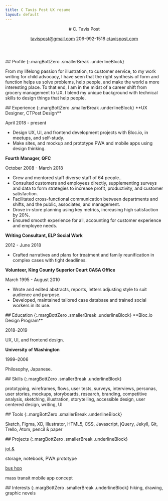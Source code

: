 ```yaml
---
title: C Tavis Post UX resume
layout: default
---
```


<article class="projText" markdown="1">
<header markdown="1">
# C. Tavis Post

[tavispost@gmail.com](mailto:tavispost@gmail.com)
206-992-1518
[ctavispost.com](https://ctavispost.com)
</header>

<section class="smBreak textGrid" markdown="1">
<article markdown="1">
## Profile
{:.margBottZero .smallerBreak .underlineBlock}

From my lifelong passion for illustration, to customer service, to my work writing for child advocacy, I have seen that the right synthesis of form and function helps us solve problems, help people, and make the world a more interesting place. To that end, I am in the midst of a career shift from grocery management to UX. I blend my unique background with technical skills to design things that help people.
</article>

<article markdown="1">
## Experience
{:.margBottZero .smallerBreak .underlineBlock}
**UX Designer, CTPost Design**

April 2018 - present
- Design UX, UI, and frontend development projects with Bloc.io, in meetups, and self-study.
- Make sites, and mockup and prototype PWA and mobile apps using design thinking.

**Fourth Manager, QFC**

October 2008 - March 2018
- Grew and mentored staff diverse staff of 64 people..
- Consulted customers and employees directly, supplementing surveys and data to form strategies to increase profit, productivity, and customer satisfaction.
- Facilitated cross-functional communication between departments and shifts, and the public, associates, and management.
- Drove in-store planning using key metrics, increasing high satisfaction by 20%.
- Ensured smooth experience for all, accounting for customer experience and employee needs.

**Writing Consultant, ELP Social Work**

2012 - June 2018
- Crafted narratives and plans for treatment and family reunification in complex cases with tight deadlines.

**Volunteer, King County Superior Court CASA Office**

March 1995 - August 2010
- Wrote and edited abstracts, reports, letters adjusting style to suit audience and purpose.
- Developed, maintained tailored case database and trained social workers in its use.
</article>


<article markdown="1">
## Education
{:.margBottZero .smallerBreak .underlineBlock}
**Bloc.io Design Program**

2018–2019

UX, UI, and frontend design.

**University of Washington**

1999–2006

Philosophy, Japanese.
</article>

<article markdown="1">
## Skills
{:.margBottZero .smallerBreak .underlineBlock}

prototyping, wireframes, flows, user tests, surveys, interviews, personas, user stories, mockups, storyboards, research, branding, competitive analysis, sketching, illustration, storytelling, accessible design, user centered design, writing, UI
</article>

<article markdown="1">
## Tools
{:.margBottZero .smallerBreak .underlineBlock}

Sketch, Figma, XD, Illustrator, HTML5, CSS, Javascript, jQuery, Jekyll, Git, Trello, Atom, pencil & paper
</article>

<article markdown="1">
## Projects
{:.margBottZero .smallerBreak .underlineBlock}

[jot &](https://ctavispost.com/project01.html)

storage, notebook, PWA prototype

[bus hop](https://docs.google.com/presentation/d/1k-YYYjvpRXqHV7TVsjBOHiaG0Ug9v9CoFzt_kIuZ8Vg/edit?usp=sharing)

mass transit mobile app concept
</article>

<article markdown="1">
## Interests
{:.margBottZero .smallerBreak .underlineBlock}
hiking, drawing, graphic novels
</article>
</section>
</article>
